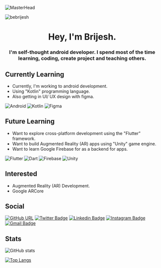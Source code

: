 ![MasterHead](https://1.bp.blogspot.com/-7A4WynwLsMw/XbBpCXG8fHI/AAAAAAAAMt4/uOa1bpLskYgrwGbllhSu2SDj_Mig8SXJQCLcBGAsYHQ/s1600/2000_600px.gif)
<p align="left"> <img src="https://komarev.com/ghpvc/?username=bebrijesh&label=Views&color=blue&style=plastic" alt="bebrijesh" /> </p>

<h1 align="center">Hey, I'm Brijesh.</h1>
<h3 align="center">I'm self-thought android developer. I spend most of the time learning, coding, create project and teaching others.</h3>

## Currently Learning
- Currently, I'm working to android development.
- Using "Kotlin" programming language.
- Also getting in UI/ UX design with figma.
  
![Android](https://img.shields.io/badge/Android-3DDC84?style=for-the-badge&logo=android&logoColor=white) ![Kotlin](https://img.shields.io/badge/kotlin-%230095D5.svg?style=for-the-badge&logo=kotlin&logoColor=white) ![Figma](https://img.shields.io/badge/figma-%23F24E1E.svg?style=for-the-badge&logo=figma&logoColor=white)

## Future Learning
- Want to explore cross-platform development using the "Flutter" framework.
- Want to build Augmented Reality (AR) apps using "Unity" game engine.
- Want to learn Google Firebase for as a backend for apps.

![Flutter](https://img.shields.io/badge/Flutter-%2302569B.svg?style=for-the-badge&logo=Flutter&logoColor=white) ![Dart](https://img.shields.io/badge/dart-%230175C2.svg?style=for-the-badge&logo=dart&logoColor=white) ![Firebase](https://img.shields.io/badge/firebase-%23039BE5.svg?style=for-the-badge&logo=firebase) ![Unity](https://img.shields.io/badge/unity-%23000000.svg?style=for-the-badge&logo=unity&logoColor=white)  

## Interested
- Augmented Reality (AR) Development.
- Google ARCore 

## Social
[![GitHub URL](https://img.shields.io/twitter/url?label=%40bebrijesh&logo=github&style=social&url=https%3A%2F%2Fgithub.com%2Fbebrijesh)](https://github.com/bebrijesh) [![Twitter Badge](https://img.shields.io/badge/-@bebrijesh-1ca0f1?style=flat&labelColor=1ca0f1&logo=twitter&logoColor=white&link=https://twitter.com/bebrijesh)](https://twitter.com/bebrijesh) [![Linkedin Badge](https://img.shields.io/badge/-@bebrijesh-0e76a8?style=flat&labelColor=0e76a8&logo=linkedin&logoColor=white)](https://www.linkedin.com/in/bebrijesh) [![Instagram Badge](https://img.shields.io/badge/-@bebrijesh-e84393?style=flat&labelColor=e84393&logo=instagram&logoColor=white)](https://instagram.com/be.brijesh) [![Gmail Badge](https://img.shields.io/badge/-Gmail-c0392b?style=flat&labelColor=c0392b&logo=gmail&logoColor=white)](mailto:chavdabrijeshkumar25@gmail.com)

## Stats
![GitHub stats](https://github-readme-stats.vercel.app/api?username=bebrijesh&show_icons=true&theme=dark)

[![Top Langs](https://github-readme-stats.vercel.app/api/top-langs/?username=bebrijesh&layout=compact&theme=dark)](https://github.com/anuraghazra/github-readme-stats)
